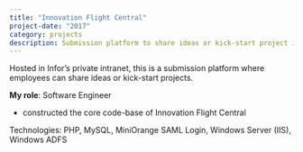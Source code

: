 ```yaml
---
title: "Innovation Flight Central"
project-date: "2017"
category: projects
description: Submission platform to share ideas or kick-start project ideas
---
```

Hosted in Infor’s private intranet, this is a submission platform where employees can share ideas or kick-start projects.

**My role**: Software Engineer
- constructed the core code-base of Innovation Flight Central

Technologies: PHP, MySQL, MiniOrange SAML Login, Windows Server (IIS), Windows ADFS
